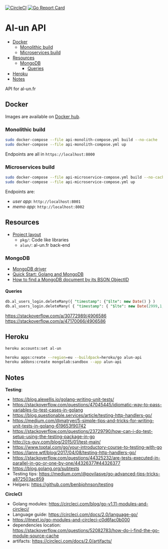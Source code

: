 [![CircleCI](https://circleci.com/gh/Al-un/alun-api/tree/master.svg?style=svg)](https://circleci.com/gh/Al-un/alun-api/tree/master)
[![Go Report Card](https://goreportcard.com/badge/github.com/Al-un/alun-api)](https://goreportcard.com/report/github.com/Al-un/alun-api)

# Al-un API <!-- omit in toc -->

- [Docker](#docker)
  - [Monolithic build](#monolithic-build)
  - [Microservices build](#microservices-build)
- [Resources](#resources)
  - [MongoDB](#mongodb)
    - [Queries](#queries)
- [Heroku](#heroku)
- [Notes](#notes)

API for al-un.fr

## Docker

Images are available on [Docker hub](https://hub.docker.com/repository/docker/alunsng/alun).

### Monolithic build

```sh
sudo docker-compose --file api-monolith-compose.yml build --no-cache
sudo docker-compose --file api-monolith-compose.yml up
```

Endpoints are all in `https://localhost:8000`

### Microservices build

```sh
sudo docker-compose --file api-microservice-compose.yml build --no-cache
sudo docker-compose --file api-microservice-compose.yml up
```

Endpoints are:

- _user app_: `http://localhost:8001`
- _memo app_: `http://localhost:8002`

## Resources

- [Project layout](https://github.com/golang-standards/project-layout)
  - `pkg/`: Code like libraries
  - `alun/`: al-un.fr back-end

### MongoDB

- [MongoDB driver](https://github.com/mongodb/mongo-go-driver)
- [Quick Start: Golang and MongoDB](https://www.mongodb.com/blog/post/quick-start-golang--mongodb--starting-and-setup)
- [How to find a MongoDB document by its BSON ObjectID](https://kb.objectrocket.com/mongo-db/how-to-find-a-mongodb-document-by-its-bson-objectid-using-golang-452)

#### Queries

```sql
db.al_users_login.deleteMany({ "timestamp": {"$lte": new Date() } )
db.al_users_login.deleteMany( { "timestamp": { "$lte": new Date(2999,1,1) } } )
```

https://stackoverflow.com/a/30772989/4906586
https://stackoverflow.com/a/47170066/4906586

## Heroku

```sh
heroku accounts:set al-un

heroku apps:create --region=eu --buildpack=heroku/go alun-api
heroku addons:create mongolab:sandbox --app alun-api
```

## Notes

**Testing**:

- https://blog.alexellis.io/golang-writing-unit-tests/
- https://stackoverflow.com/questions/47045445/idiomatic-way-to-pass-variables-to-test-cases-in-golang
- https://blog.questionable.services/article/testing-http-handlers-go/
- https://medium.com/@matryer/5-simple-tips-and-tricks-for-writing-unit-tests-in-golang-619653f90742
- https://stackoverflow.com/questions/23729790/how-can-i-do-test-setup-using-the-testing-package-in-go
- http://cs-guy.com/blog/2015/01/test-main/
- https://www.toptal.com/go/your-introductory-course-to-testing-with-go
- https://lanre.wtf/blog/2017/04/08/testing-http-handlers-go/
- https://stackoverflow.com/questions/44325232/are-tests-executed-in-parallel-in-go-or-one-by-one/44326377#44326377
- https://blog.golang.org/subtests
- Testing tips: https://medium.com/@povilasve/go-advanced-tips-tricks-a872503ac859
- Helpers: https://github.com/benbjohnson/testing

**CircleCI**

- Golang modules: https://circleci.com/blog/go-v1.11-modules-and-circleci/
- Language guide: https://circleci.com/docs/2.0/language-go/
- https://itnext.io/go-modules-and-circleci-c0d6fac0b000
- dependencies location: https://stackoverflow.com/questions/52082783/how-do-i-find-the-go-module-source-cache
- artifacts: https://circleci.com/docs/2.0/artifacts/